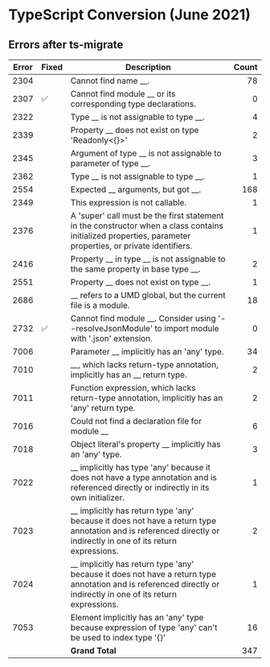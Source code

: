 # TypeScript Conversion (June 2021)

## Errors after ts-migrate

<!-- markdownlint-disable MD037 -->
|Error|Fixed|Description|Count|
|-----|-----|-----------|----:|
|2304||Cannot find name __.|78|
|2307|:white_check_mark:|Cannot find module __ or its corresponding type declarations.|0|
|2322||Type __ is not assignable to type __.|4|
|2339||Property __ does not exist on type 'Readonly<{}>'|2|
|2345||Argument of type __ is not assignable to parameter of type __.|3|
|2362||Type __ is not assignable to type __.|1|
|2554||Expected __ arguments, but got __.|168|
|2349||This expression is not callable.|1|
|2376||A 'super' call must be the first statement in the constructor when a class contains initialized properties, parameter properties, or private identifiers.|1|
|2416||Property __ in type __ is not assignable to the same property in base type __.|2|
|2551||Property __ does not exist on type __.|1|
|2686||__ refers to a UMD global, but the current file is a module.|18|
|2732|:white_check_mark:|Cannot find module __. Consider using '--resolveJsonModule' to import module with '.json' extension.|0|
|7006||Parameter __ implicitly has an 'any' type.|34|
|7010||__, which lacks return-type annotation, implicitly has an __ return type.|2|
|7011||Function expression, which lacks return-type annotation, implicitly has an 'any' return type.|2|
|7016||Could not find a declaration file for module __|6|
|7018||Object literal's property __ implicitly has an 'any' type.|3|
|7022||__ implicitly has type 'any' because it does not have a type annotation and is referenced directly or indirectly in its own initializer.|1|
|7023||__ implicitly has return type 'any' because it does not have a return type annotation and is referenced directly or indirectly in one of its return expressions.|2|
|7024||__ implicitly has return type 'any' because it does not have a return type annotation and is referenced directly or indirectly in one of its return expressions.|1|
|7053||Element implicitly has an 'any' type because expression of type 'any' can't be used to index type '{}'|16|
|||**Grand Total**|347|
